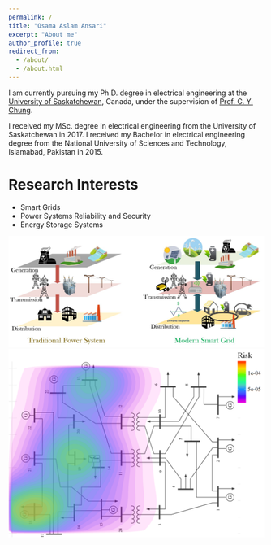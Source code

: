 ```yaml
---
permalink: /
title: "Osama Aslam Ansari"
excerpt: "About me"
author_profile: true
redirect_from: 
  - /about/
  - /about.html
---
```


I am currently pursuing my Ph.D. degree in electrical engineering at the [University of Saskatchewan](https://www.usask.ca/), Canada, under the supervision of [Prof. C. Y. Chung](http://engineering.usask.ca/faculty-staff/ece/tony-c.y.-chung). 

I received my MSc. degree in electrical engineering from the University of Saskatchewan in 2017. I received my Bachelor in electrical engineering degree from the National University of Sciences and Technology, Islamabad, Pakistan in 2015.

Research Interests
======
* Smart Grids
* Power Systems Reliability and Security
* Energy Storage Systems

<img src='/images/SmartGrid.JPG'>
<img src='/images/Bus_Risks.png'>

